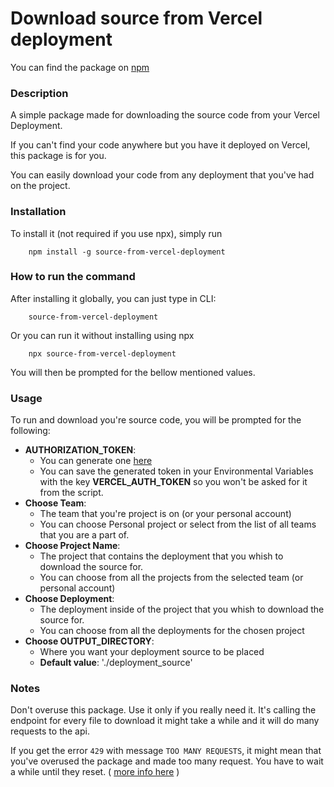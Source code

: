 # Download source from Vercel deployment
You can find the package on [npm](https://www.npmjs.com/package/source-from-vercel-deployment)

### Description

A simple package made for downloading the source code from your Vercel Deployment.

If you can't find your code anywhere but you have it deployed on Vercel,
this package is for you.

You can easily download your code from any deployment that you've had on the project.

### Installation


To install it (not required if you use npx), simply run
```
    npm install -g source-from-vercel-deployment
```

### How to run the command

After installing it globally, you can just type in CLI:
```
    source-from-vercel-deployment
```

Or you can run it without installing using npx
```
    npx source-from-vercel-deployment
```

You will then be prompted for the bellow mentioned values.

### Usage

To run and download you're source code, you will be prompted for the following:

* __AUTHORIZATION_TOKEN__:
  * You can generate one [here](https://vercel.com/account/tokens)
  * You can save the generated token in your Environmental Variables with the key **VERCEL_AUTH_TOKEN** so you won't be asked for it from the script.
* __Choose Team__:
  * The team that you're project is on (or your personal account)
  * You can choose Personal project or select from the list of all teams that you are a part of.
* __Choose Project Name__:
  * The project that contains the deployment that you whish to download the source for.
  * You can choose from all the projects from the selected team (or personal account)
* __Choose Deployment__:
  * The deployment inside of the project that you whish to download the source for.
  * You can choose from all the deployments for the chosen project
* __Choose OUTPUT_DIRECTORY__:
  * Where you want your deployment source to be placed
  * __Default value__: './deployment_source'


### Notes

Don't overuse this package. Use it only if you really need it. It's calling the endpoint for every file to download it might take a while and it will do many requests to the api.

If you get the error ```429``` with message ```TOO MANY REQUESTS```, it might mean that you've overused the package and made too many request. You have to wait a while until they reset.
( [more info here](https://vercel.com/docs/platform/limits#deployments-per-day-(free)) )